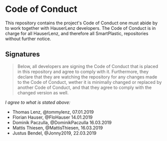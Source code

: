 # Code of Conduct
This repository contains the project's Code of Conduct one must abide by to work together with HauserLenz developers.
The Code of Conduct is in charge for all HauserLenz, and therefore all SmartPlastic, repositories without further notice.

## Signatures

> Below, all developers are signing the Code of Conduct that is placed in this repository and agree to comply with it. Furthermore, they declare that they are watching the repository for any changes made to the Code of Conduct, wether it is minimally changed or replaced by another Code of Conduct, and that they agree to comply with the changed version as well.

*I agree to what is stated above:*

- Thomas Lenz, @tommylenz, 07.01.2019
- Florian Hauser, @FloHauser 14.01.2019
- Dominik Paczulla, @DominikPaczulla 16.03.2019
- Mattis Thiesen, @MattisThiesen, 16.03.2019
- Justus Bendel, @Jonny2019, 22.03.2019
